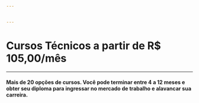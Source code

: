 ```yaml
---


---
```

[comment]: <> (descrição )

# Cursos Técnicos a partir de R$ 105,00/mês
-------------------------

#### Mais de 20 opções de cursos. Você pode terminar entre 4 a 12 meses e obter seu diploma para ingressar no mercado de trabalho e alavancar sua carreira.